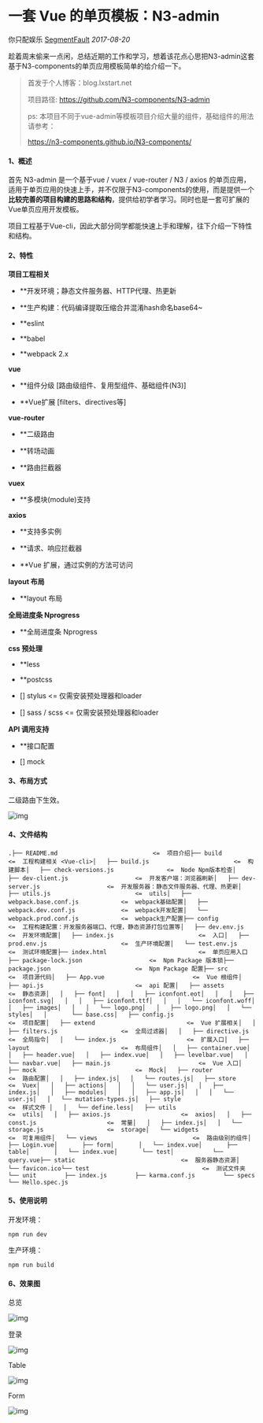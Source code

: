 # 一套 Vue 的单页模板：N3-admin

你只配娱乐 [SegmentFault](javascript:void(0);) *2017-08-20*

趁着周末偷来一点闲，总结近期的工作和学习，想着该花点心思把N3-admin这套基于N3-components的单页应用模板简单的给介绍一下。

> 首发于个人博客：blog.lxstart.net
>
> 项目路径: https://github.com/N3-components/N3-admin
>
> ps: 本项目不同于vue-admin等模板项目介绍大量的组件，基础组件的用法请参考：
>
> https://n3-components.github.io/N3-components/

#### 1、概述

首先 N3-admin 是一个基于vue / vuex / vue-router / N3 / axios 的单页应用，适用于单页应用的快速上手，并不仅限于N3-components的使用，而是提供一个**比较完善的项目构建的思路和结构**，提供给初学者学习。同时也是一套可扩展的Vue单页应用开发模板。

项目工程基于Vue-cli，因此大部分同学都能快速上手和理解，往下介绍一下特性和结构。

#### 2、特性

**项目工程相关**

- **开发环境；静态文件服务器、HTTP代理、热更新

- **生产构建：代码编译提取压缩合并混淆hash命名base64~

- **eslint

- **babel

- **webpack 2.x

**vue**

- **组件分级 [路由级组件、复用型组件、基础组件(N3)]

- **Vue扩展 [filters、directives等]

**vue-router**

- **二级路由

- **转场动画

- **路由拦截器

**vuex**

- **多模块(module)支持

**axios**

- **支持多实例

- **请求、响应拦截器

- **Vue 扩展，通过实例的方法可访问

**layout 布局**

- **layout 布局

**全局进度条 Nprogress**

- **全局进度条 Nprogress

**css 预处理**

- **less

- **postcss

- [] stylus <= 仅需安装预处理器和loader

- [] sass / scss <= 仅需安装预处理器和loader

**API 调用支持**

- **接口配置

- [] mock

#### 3、布局方式

二级路由下生效。

![img](https://mmbiz.qpic.cn/mmbiz_png/aVp1YC8UV0cHmicf8YiaSO32aPGYJ9JuPaO09FRCGDjaPbAicSpYJKAFQiciax0zGuIvTpg0gTzzcicDxx3CicpLiaHJuA/640?wx_fmt=png&tp=webp&wxfrom=5&wx_lazy=1&wx_co=1)

#### 4、文件结构

```
.├── README.md                           <=  项目介绍├── build                               <=  工程构建相关 <Vue-cli>│   ├── build.js                        <=  构建脚本│   ├── check-versions.js               <=  Node Npm版本检查│   ├── dev-client.js                   <=  开发客户端：浏览器刷新│   ├── dev-server.js                   <=  开发服务器：静态文件服务器、代理、热更新│   ├── utils.js                        <=  utils│   ├── webpack.base.conf.js            <=  webpack基础配置│   ├── webpack.dev.conf.js             <=  webpack开发配置│   └── webpack.prod.conf.js            <=  webpack生产配置├── config                              <=  工程构建配置：开发服务器端口、代理，静态资源打包位置等│   ├── dev.env.js                      <=  开发环境配置│   ├── index.js                        <=  入口│   ├── prod.env.js                     <=  生产环境配置│   └── test.env.js                     <=  测试环境配置├── index.html                          <=  单页应用入口├── package-lock.json                   <=  Npm Package 版本锁├── package.json                        <=  Npm Package 配置├── src                                 <=  项目源代码│   ├── App.vue                         <=  Vue 根组件│   ├── api.js                          <=  api 配置│   ├── assets                          <=  静态资源│   │   ├── font│   │   │   ├── iconfont.eot│   │   │   ├── iconfont.svg│   │   │   ├── iconfont.ttf│   │   │   └── iconfont.woff│   │   ├── images│   │   │   └── logo.png│   │   ├── logo.png│   │   └── styles│   │       └── base.css│   ├── config.js                       <=  项目配置│   ├── extend                          <=  Vue 扩展相关│   │   ├── filters.js                  <=  全局过滤器│   │   ├── directive.js                <=  全局指令│   │   └── index.js                    <=  扩展入口│   ├── layout                          <=  布局组件│   │   ├── container.vue│   │   ├── header.vue│   │   ├── index.vue│   │   ├── levelbar.vue│   │   └── navbar.vue│   ├── main.js                         <=  Vue 入口│   ├── mock                            <=  Mock│   ├── router                          <=  路由配置│   │   ├── index.js│   │   └── routes.js│   ├── store                           <=  Vuex│   │   ├── actions│   │   │   └── user.js│   │   ├── index.js│   │   ├── modules│   │   │   ├── app.js│   │   │   └── user.js│   │   └── mutation-types.js│   ├── style                           <=  样式文件 │   │   └── define.less│   ├── utils                           <=  utils│   │   ├── axios.js                    <=  axios│   │   ├── const.js                    <=  常量│   │   ├── index.js│   │   └── storage.js                  <=  storage│   └── widgets                         <=  可复用组件│   └── views                           <=  路由级别的组件│       ├── Login.vue│       ├── form│       │   └── index.vue│       ├── table│       │   └── index.vue│       └── test│           └── query.vue├── static                              <=  服务器静态资源│   └── favicon.ico└── test                                <=  测试文件夹      └── unit        ├── index.js        ├── karma.conf.js        └── specs            └── Hello.spec.js
```

#### 5、使用说明

开发环境：

```
npm run dev
```

生产环境：

```
npm run build
```

#### 6、效果图

总览

![img](https://mmbiz.qpic.cn/mmbiz_png/aVp1YC8UV0cHmicf8YiaSO32aPGYJ9JuPaXqFD7551xmvrj83jJOUzmmdmQyadUgalvhHYpNSehs5LgYFz8vBvbQ/640?wx_fmt=png&tp=webp&wxfrom=5&wx_lazy=1&wx_co=1)

登录

![img](https://mmbiz.qpic.cn/mmbiz_png/aVp1YC8UV0cHmicf8YiaSO32aPGYJ9JuParPs7EhXpak7y8lXQZgTKZ8ky6LT5JSgWW2xkNXiaqKgCLxmQwIffbIQ/640?wx_fmt=png&tp=webp&wxfrom=5&wx_lazy=1&wx_co=1)

Table

![img](https://mmbiz.qpic.cn/mmbiz_png/aVp1YC8UV0cHmicf8YiaSO32aPGYJ9JuPagxerWhh2s007kyibr70DsaBs195gGFFqMTFw0wpbr8V67FC1zoetfVw/640?wx_fmt=png&tp=webp&wxfrom=5&wx_lazy=1&wx_co=1)

Form

![img](https://mmbiz.qpic.cn/mmbiz_png/aVp1YC8UV0cHmicf8YiaSO32aPGYJ9JuPatRF7b2sZyibiaGicvpg8c6AIictUVic0CWwPenIeQWgLzUSFYPTOt89PQ5g/640?wx_fmt=png&tp=webp&wxfrom=5&wx_lazy=1&wx_co=1)